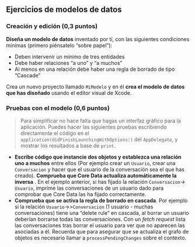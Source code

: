 ## Ejercicios de modelos de datos

### Creación y edición (0,3 puntos)

**Diseña un modelo de datos** inventado por tí, con las siguientes condiciones mínimas (primero piénsatelo “sobre papel”):

- Deben intervenir un mínimo de tres entidades
- Debe haber relaciones “a uno” y “a muchos”
- Al menos en una relación debe haber una regla de borrado de tipo “Cascade”

Crea un nuevo proyecto llamado `MiModelo` y en él **crea el modelo de datos que has diseñado** usando el editor visual de Xcode. 

### Pruebas con el modelo (0,6 puntos)

> Para simplificar no hace falta que hagas un interfaz gráfico para la aplicación. Puedes hacer las siguientes pruebas escribiendo directamente el código en el `application(didFinishLaunchingWithOptions:)` del `AppDelegate`, y mostrar los resultados a base de `print`. 

- **Escribe código que instancie dos objetos y establezca una relación uno a muchos** entre ellos (Por ejemplo crear un `Usuario`, crear una `Conversacion` y hacer que el usuario de la conversación sea el que has creado). **Comprueba que Core Data actualiza automáticamente la inversa** . En el ejemplo anterior, si has fijado la relación `Conversacion`-\> `Usuario`, imprime las conversaciones de un usuario dado para comprobar que Core Data las ha fijado correctamente. 
- **Comprueba que se activa la regla de borrado en cascada**. Por ejemplo si la relación `Usuario`-\>\>`Conversacion` (1 usuario - muchas conversaciones) tiene una “delete rule” en cascada, al borrar un usuario deberían borrarse todas las conversaciones. Con un *fetch request* lista las conversaciones tras borrar el usuario para ver que no aparecen las asociadas a él. Recuerda que para asegurar que se actualiza el grafo de objetos es necesario llamar a `processPendingChanges` sobre el contexto. 

